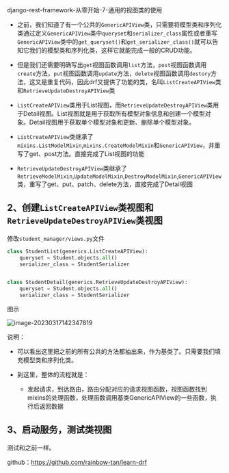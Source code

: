 django-rest-framework-从零开始-7-通用的视图类的使用

- 之前，我们知道了有一个公共的`GenericAPIView`类，只需要将模型类和序列化类通过定义`GenericAPIView`类中`queryset`和`serializer_class`属性或者重写`GenericAPIView`类中的`get_queryset()`和`get_serializer_class()`就可以告知它我们的模型类和序列化类，这样它就能完成一般的CRUD功能。

- 但是我们还需要明确写出`get`视图函数调用`list`方法，`post`视图函数调用`create`方法，`put`视图函数调用`update`方法，`delete`视图函数调用`destory`方法，这又是重复代码，因此drf又提供了功能的类，名叫`ListCreateAPIView`类和`RetrieveUpdateDestroyAPIView`类

- `ListCreateAPIView`类用于List视图，而`RetrieveUpdateDestroyAPIView`类用于Detail视图。List视图就是用于获取所有模型对象信息和创建一个模型对象。Detail视图用于获取单个模型对象和更新、删除单个模型对象。

- `ListCreateAPIView`类继承了`mixins.ListModelMixin`,`mixins.CreateModelMixin`和`GenericAPIView`，并重写了get、post方法。直接完成了List视图的功能

- `RetrieveUpdateDestroyAPIView`类继承了`RetrieveModelMixin`,`UpdateModelMixin`,`DestroyModelMixin`,`GenericAPIView`类，重写了get、put、patch、delete方法，直接完成了Detail视图

## 2、创建`ListCreateAPIView`类视图和`RetrieveUpdateDestroyAPIView`类视图

修改`student_manager/views.py`文件

```python
class StudentList(generics.ListCreateAPIView):
    queryset = Student.objects.all()
    serializer_class = StudentSerializer


class StudentDetail(generics.RetrieveUpdateDestroyAPIView):
    queryset = Student.objects.all()
    serializer_class = StudentSerializer
```

图示

![image-20230317142347819](C:\Users\dell\AppData\Roaming\Typora\typora-user-images\image-20230317142347819.png)

说明：

- 可以看出这里把之前的所有公共的方法都抽出来，作为基类了。只需要我们填充模型类和序列化类。

- 到这里，整体的流程就是：
  - 发起请求，到达路由，路由分配对应的请求视图函数，视图函数找到mixins的处理函数，处理函数调用基类GenericAPIView的一些函数，执行后返回数据

## 3、启动服务，测试类视图

测试和之前一样。

github：https://github.com/rainbow-tan/learn-drf